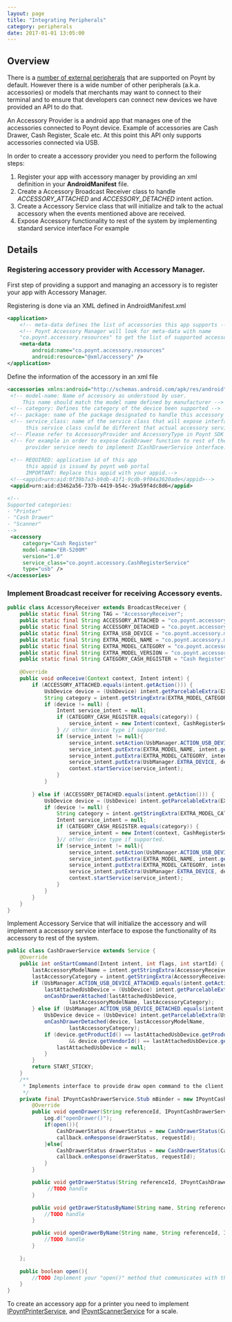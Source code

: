 ```yaml
---
layout: page
title: "Integrating Peripherals"
category: peripherals
date: 2017-01-01 13:05:00
---
```


## Overview
There is a [number of external peripherals](https://poynt.zendesk.com/hc/en-us/articles/115005423568-Supported-Peripherals) that are supported on Poynt by default. However there is a wide number of other peripherals (a.k.a. accessories) or models that merchants may want to connect to their terminal and to ensure that developers can connect new devices we have provided an API to do that. 

An Accessory Provider is a android app that manages one of the accessories connected to Poynt device. Example of accessories are Cash Drawer, Cash Register, Scale etc. At this point this API only supports accessories connected via USB. 

In order to create a accessory provider you need to perform the following steps:

1. Register your app with accessory manager by providing an xml definition in your **AndroidManifest** file.
2. Create a Accessory Broadcast Receiver class to handle *ACCESSORY\_ATTACHED* and *ACCESSORY\_DETACHED* intent action.
3. Create a Accessory Service class that will initialize and talk to the actual accessory when the events mentioned above are received.
4. Expose Accessory functionality to rest of the system by implementing standard service interface For example 

## Details

### Registering accessory provider with Accessory Manager.

First step of providing a support and managing an accessory is to register your app with Accessory Manager. 

Registering is done via an XML defined in AndroidManifest.xml

```xml
<application>
    <!-- meta-data defines the list of accessories this app supports -->
    <!-- Poynt Accessory Manager will look for meta-data with name
    "co.poynt.accessory.resources" to get the list of supported accessories by this app.-->
    <meta-data
        android:name="co.poynt.accessory.resources"
        android:resource="@xml/accessory" />
</application>
```

Define the information of the accessory in an xml file 

```xml
<accessories xmlns:android="http://schemas.android.com/apk/res/android">
 <!-- model-name: Name of accessory as understood by user.
     This name should match the model name defined by manufacturer -->
 <!-- category: Defines the category of the device been supported -->
 <!-- package: name of the package designated to handle this accessory -->
 <!-- service_class: name of the service class that will expose interface for this accessory
      this service class could be different that actual accessory service.-->
 <!-- Please refer to AccessoryProvider and AccessoryType in Poynt SDK -->
 <!-- For example in order to expose CashDrawer function to rest of the system accessory
      provider service needs to implement ICashDrawerService interface. -->
 
 <!-- REQUIRED: application id of this app
      this appid is issued by poynt web portal
      IMPORTANT: Replace this appid with your appid.-->
 <!--<appid>urn:aid:0f39b7a3-b9db-41f1-9cdb-9f04a3620ade</appid>-->
 <appid>urn:aid:d3462a56-737b-4419-b54c-39a59f4dc8d6</appid>

<!-- 
Supported categories:
- "Printer"
- "Cash Drawer"
- "Scanner"
--> 
 <accessory
     category="Cash Register"
     model-name="ER-5200M"
     version="1.0"
     service_class="co.poynt.accessory.CashRegisterService"
     type="usb" />
</accessories>
```

### Implement Broadcast receiver for receiving Accessory events.


```java
public class AccessoryReceiver extends BroadcastReceiver {
    public static final String TAG = "AccessoryReceiver";
    public static final String ACCESSORY_ATTACHED = "co.poynt.accessory.manager.action.ACCESSORY_ATTACHED";
    public static final String ACCESSORY_DETACHED = "co.poynt.accessory.manager.action.ACCESSORY_DETACHED";
    public static final String EXTRA_USB_DEVICE = "co.poynt.accessory.manager.extra.USB_DEVICE";
    public static final String EXTRA_MODEL_NAME = "co.poynt.accessory.manager.extra.MODEL_NAME";
    public static final String EXTRA_MODEL_CATEGORY = "co.poynt.accessory.manager.extra.MODEL_CATEGORY";
    public static final String EXTRA_MODEL_VERSION = "co.poynt.accessory.manager.extra.MODEL_VERSION";
    public static final String CATEGORY_CASH_REGISTER = "Cash Register";
 
    @Override
    public void onReceive(Context context, Intent intent) {
        if (ACCESSORY_ATTACHED.equals(intent.getAction())) {
            UsbDevice device = (UsbDevice) intent.getParcelableExtra(EXTRA_USB_DEVICE);
            String category = intent.getStringExtra(EXTRA_MODEL_CATEGORY);
            if (device != null) {
                Intent service_intent = null;
                if (CATEGORY_CASH_REGISTER.equals(category)) {
                    service_intent = new Intent(context, CashRegisterService.class);
                } // other device type if supported.
                if (service_intent != null){
                    service_intent.setAction(UsbManager.ACTION_USB_DEVICE_ATTACHED);
                    service_intent.putExtra(EXTRA_MODEL_NAME, intent.getStringExtra(EXTRA_MODEL_NAME));
                    service_intent.putExtra(EXTRA_MODEL_CATEGORY, intent.getStringExtra(EXTRA_MODEL_CATEGORY));
                    service_intent.putExtra(UsbManager.EXTRA_DEVICE, device);
                    context.startService(service_intent);
                }
            }
 
        } else if (ACCESSORY_DETACHED.equals(intent.getAction())) {
            UsbDevice device = (UsbDevice) intent.getParcelableExtra(EXTRA_USB_DEVICE);
            if (device != null) {
                String category = intent.getStringExtra(EXTRA_MODEL_CATEGORY);
                Intent service_intent = null;
                if (CATEGORY_CASH_REGISTER.equals(category)) {
                    service_intent = new Intent(context, CashRegisterService.class);
                }// other device type if supported.
                if (service_intent != null){
                    service_intent.setAction(UsbManager.ACTION_USB_DEVICE_DETACHED);
                    service_intent.putExtra(EXTRA_MODEL_NAME, intent.getStringExtra(EXTRA_MODEL_NAME));
                    service_intent.putExtra(EXTRA_MODEL_CATEGORY, intent.getStringExtra(EXTRA_MODEL_CATEGORY));
                    service_intent.putExtra(UsbManager.EXTRA_DEVICE, device);
                    context.startService(service_intent);
                }
            }
        }
    }
}
```

Implement Accessory Service that will initialize the accessory and will implement a accessory service interface to expose the functionality of its accessory to rest of the system.

```java
public class CashDrawerService extends Service {
    @Override
    public int onStartCommand(Intent intent, int flags, int startId) {
        lastAccessoryModelName = intent.getStringExtra(AccessoryReceiver.EXTRA_MODEL_NAME);
        lastAccessoryCategory = intent.getStringExtra(AccessoryReceiver.EXTRA_MODEL_CATEGORY);
        if (UsbManager.ACTION_USB_DEVICE_ATTACHED.equals(intent.getAction())) {
            lastAttachedUsbDevice = (UsbDevice) intent.getParcelableExtra(UsbManager.EXTRA_DEVICE);
            onCashDrawerAttached(lastAttachedUsbDevice,
                    lastAccessoryModelName, lastAccessoryCategory);
        } else if (UsbManager.ACTION_USB_DEVICE_DETACHED.equals(intent.getAction())) {
            UsbDevice device = (UsbDevice) intent.getParcelableExtra(UsbManager.EXTRA_DEVICE);
            onCashDrawerDetached(device, lastAccessoryModelName,
                    lastAccessoryCategory);
            if (device.getProductId() == lastAttachedUsbDevice.getProductId()
                    && device.getVendorId() == lastAttachedUsbDevice.getVendorId()) {
                lastAttachedUsbDevice = null;
            }
        } 
        return START_STICKY;
    }
    /**
     * Implements interface to provide draw open command to the client via service api.
     */
    private final IPoyntCashDrawerService.Stub mBinder = new IPoyntCashDrawerService.Stub() {
        @Override
        public void openDrawer(String referenceId, IPoyntCashDrawerServiceListener callback) throws RemoteException {
            Log.d("openDrawer()");
            if(open()){
                CashDrawerStatus drawerStatus = new CashDrawerStatus(CashDrawerStatus.Code.OPENED, "Cash Drawer opened");
                callback.onResponse(drawerStatus, requestId);
            }else{
                CashDrawerStatus drawerStatus = new CashDrawerStatus(CashDrawerStatus.Code.ERROR, "Failed to open cash drawer");
                callback.onResponse(drawerStatus, requestId);
            }
        }

        public void getDrawerStatus(String referenceId, IPoyntCashDrawerServiceListener callback) throws RemoteException{
             //TODO handle
        }

        public void getDrawerStatusByName(String name, String referenceId, IPoyntCashDrawerServiceListener callback) throws RemoteException{
            //TODO handle
        }

        public void openDrawerByName(String name, String referenceId, IPoyntCashDrawerServiceListener callback) throws RemoteException{
            //TODO handle
        }

    };
  
    public boolean open(){
        //TODO Implement your "open()" method that communicates with the cash drawer
    }
}
```

To create an accessory app for a printer you need to implement [IPoyntPrinterService](https://poynt.github.io/developer/javadoc/co/poynt/os/services/v1/IPoyntPrinterService.html), and [IPoyntScannerService](https://poynt.github.io/developer/javadoc/co/poynt/os/services/v1/IPoyntScannerService.html) for a scale.
